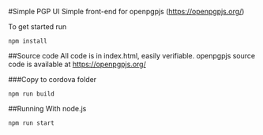 #Simple PGP UI
Simple front-end for openpgpjs (https://openpgpjs.org/)

To get started run
```
npm install
```

##Source code
All code is in index.html, easily verifiable.
openpgpjs source code is available at https://openpgpjs.org/

###Copy to cordova folder
```
npm run build
```

##Running
With node.js
```
npm run start
```